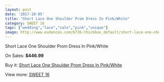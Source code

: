 ```yaml
---
layout: post
date: '2017-10-05'
title: "Short Lace One Shoulder Prom Dress In Pink/White"
category: SWEET 16
tags: ["wedding","lace","sale","pink","unique"]
image: http://www.eudances.com/6736-thickbox_default/short-lace-one-shoulder-prom-dress-in-pink-white.jpg
---
```

Short Lace One Shoulder Prom Dress In Pink/White

On Sales: **$446.99**
<a href="https://www.eudances.com/en/sweet-16/2488-short-lace-one-shoulder-prom-dress-in-pink-white.html"><amp-img layout="responsive" width="600" height="600" src="//www.eudances.com/6736-thickbox_default/short-lace-one-shoulder-prom-dress-in-pink-white.jpg" alt="Short Lace One Shoulder Prom Dress In Pink/White 0" /></a>
<a href="https://www.eudances.com/en/sweet-16/2488-short-lace-one-shoulder-prom-dress-in-pink-white.html"><amp-img layout="responsive" width="600" height="600" src="//www.eudances.com/6738-thickbox_default/short-lace-one-shoulder-prom-dress-in-pink-white.jpg" alt="Short Lace One Shoulder Prom Dress In Pink/White 1" /></a>
<a href="https://www.eudances.com/en/sweet-16/2488-short-lace-one-shoulder-prom-dress-in-pink-white.html"><amp-img layout="responsive" width="600" height="600" src="//www.eudances.com/6737-thickbox_default/short-lace-one-shoulder-prom-dress-in-pink-white.jpg" alt="Short Lace One Shoulder Prom Dress In Pink/White 2" /></a>

Buy it: [Short Lace One Shoulder Prom Dress In Pink/White](https://www.eudances.com/en/sweet-16/2488-short-lace-one-shoulder-prom-dress-in-pink-white.html "Short Lace One Shoulder Prom Dress In Pink/White")

View more: [SWEET 16](https://www.eudances.com/en/18-sweet-16 "SWEET 16")